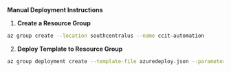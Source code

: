 __Manual Deployment Instructions__

1. __Create a Resource Group__

```bash
az group create --location southcentralus --name ccit-automation
```

2. __Deploy Template to Resource Group__

```bash
az group deployment create --template-file azuredeploy.json --parameters params.json --resource-group ccit-automation
```
